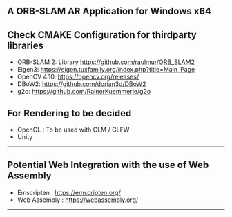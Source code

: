 A ORB-SLAM AR Application for Windows x64 
------------------------------------------

Check CMAKE Configuration for thirdparty libraries
---------------------------------------------
- ORB-SLAM 2: Library https://github.com/raulmur/ORB_SLAM2
- Eigen3:  https://eigen.tuxfamily.org/index.php?title=Main_Page
- OpenCV 4.10: https://opencv.org/releases/
- DBoW2:  https://github.com/dorian3d/DBoW2
- g2o: https://github.com/RainerKuemmerle/g2o

For Rendering to be decided
------------------------------------
- OpenGL : To be used with GLM / GLFW
- Unity

-----------------------------------------------

Potential Web Integration with the use of Web Assembly
-------------------------------------------------------
- Emscripten : https://emscripten.org/
- Web Assembly : https://webassembly.org/

-------------------------------------------------------



